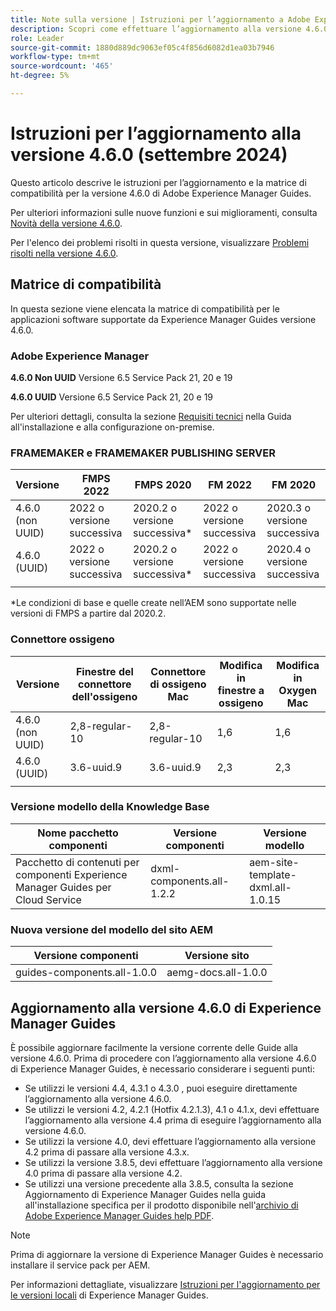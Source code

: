 ```yaml
---
title: Note sulla versione | Istruzioni per l’aggiornamento a Adobe Experience Manager Guides versione 4.6.0
description: Scopri come effettuare l’aggiornamento alla versione 4.6.0 di Adobe Experience Manager Guides
role: Leader
source-git-commit: 1880d889dc9063ef05c4f856d6082d1ea03b7946
workflow-type: tm+mt
source-wordcount: '465'
ht-degree: 5%

---
```


# Istruzioni per l’aggiornamento alla versione 4.6.0 (settembre 2024)

Questo articolo descrive le istruzioni per l’aggiornamento e la matrice di compatibilità per la versione 4.6.0 di Adobe Experience Manager Guides.

Per ulteriori informazioni sulle nuove funzioni e sui miglioramenti, consulta [Novità della versione 4.6.0](../release-info/whats-new-4-6.md).

Per l&#39;elenco dei problemi risolti in questa versione, visualizzare [Problemi risolti nella versione 4.6.0](../release-info/fixed-issues-4-6-0.md).

## Matrice di compatibilità

In questa sezione viene elencata la matrice di compatibilità per le applicazioni software supportate da Experience Manager Guides versione 4.6.0.

### Adobe Experience Manager

**4.6.0 Non UUID**
Versione 6.5 Service Pack 21, 20 e 19

**4.6.0 UUID**
Versione 6.5 Service Pack 21, 20 e 19

Per ulteriori dettagli, consulta la sezione [Requisiti tecnici](../install-guide/download-install-technical-requirements.md) nella Guida all&#39;installazione e alla configurazione on-premise.

### FRAMEMAKER e FRAMEMAKER PUBLISHING SERVER

| Versione | FMPS 2022 | FMPS 2020 | FM 2022 | FM 2020 |
| --- | --- | --- | --- | --- |
| 4.6.0 (non UUID) | 2022 o versione successiva | 2020.2 o versione successiva* | 2022 o versione successiva | 2020.3 o versione successiva |
| 4.6.0 (UUID) | 2022 o versione successiva | 2020.2 o versione successiva* | 2022 o versione successiva | 2020.4 o versione successiva |
| | | | |

*Le condizioni di base e quelle create nell’AEM sono supportate nelle versioni di FMPS a partire dal 2020.2.

### Connettore ossigeno

| Versione | Finestre del connettore dell&#39;ossigeno | Connettore di ossigeno Mac | Modifica in finestre a ossigeno | Modifica in Oxygen Mac |
| --- | --- | --- |--- |--- |
| 4.6.0 (non UUID) | 2,8-regular-10 | 2,8-regular-10 | 1,6 | 1,6 |
| 4.6.0 (UUID) | 3.6-uuid.9 | 3.6-uuid.9 | 2,3 | 2,3 |
|  |  |   |

### Versione modello della Knowledge Base

| Nome pacchetto componenti | Versione componenti | Versione modello |
|---|---|---|
| Pacchetto di contenuti per componenti Experience Manager Guides per Cloud Service | dxml-components.all-1.2.2 | aem-site-template-dxml.all-1.0.15 |

### Nuova versione del modello del sito AEM


| Versione componenti | Versione sito |
|---|---|
| guides-components.all-1.0.0 | aemg-docs.all-1.0.0 |

## Aggiornamento alla versione 4.6.0 di Experience Manager Guides

È possibile aggiornare facilmente la versione corrente delle Guide alla versione 4.6.0. Prima di procedere con l’aggiornamento alla versione 4.6.0 di Experience Manager Guides, è necessario considerare i seguenti punti:

- Se utilizzi le versioni 4.4, 4.3.1 o 4.3.0 , puoi eseguire direttamente l’aggiornamento alla versione 4.6.0.
- Se utilizzi le versioni 4.2, 4.2.1 (Hotfix 4.2.1.3), 4.1 o 4.1.x, devi effettuare l’aggiornamento alla versione 4.4 prima di eseguire l’aggiornamento alla versione 4.6.0.
- Se utilizzi la versione 4.0, devi effettuare l’aggiornamento alla versione 4.2 prima di passare alla versione 4.3.x.
- Se utilizzi la versione 3.8.5, devi effettuare l’aggiornamento alla versione 4.0 prima di passare alla versione 4.2.
- Se utilizzi una versione precedente alla 3.8.5, consulta la sezione Aggiornamento di Experience Manager Guides nella guida all&#39;installazione specifica per il prodotto disponibile nell&#39;[archivio di Adobe Experience Manager Guides help PDF](https://helpx.adobe.com/xml-documentation-for-experience-manager/archive.html).

>[!NOTE]
>
>Prima di aggiornare la versione di Experience Manager Guides è necessario installare il service pack per AEM.

Per informazioni dettagliate, visualizzare [Istruzioni per l&#39;aggiornamento per le versioni locali](../install-guide/upgrade-xml-documentation.md) di Experience Manager Guides.
